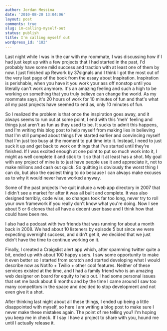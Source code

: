 ```yaml
---
author: Jordan Messina
date: '2010-08-20 13:04:06'
layout: post
comments: true
slug: im-calling-myself-out
status: publish
title: I'm calling myself out
wordpress_id: '182'
---
```


Last night while I was in the car with my roommate, I was discussing how if I
had just kept up with a few projects that I had started in the past, I'd
probably have some mild success and traction with at least one of them by now.
I just finished up Rework by 37signals and I think I got the most out of the
very last page of the book from the essay about Inspiration. Inspiration is
perishable, when you have it you work your ass off nonstop until you literally
can't work anymore. It's an amazing feeling and such a high to be working on
something that you truly believe can change the world. As my roommate says,
it's 20 hours of work for 10 minutes of fun and that's what all my past
projects have seemed to end as, only 10 minutes of fun.

So I realized the problem is that once the inspiration goes away, and it
always seems to run out at some point, I end with this 'meh' feeling and
things just aren't as fun as they used to be. It sucks to admit this happens,
and I'm writing this blog post to help myself from making lies in believing
that I'm still pumped about things I've started earlier and convincing myself
that I'm just too busy at the moment to put time into it. Instead, I need to
just suck it up and get back to work on things that I've started until they're
finished. If I was excited enough at one point to put so much work into it, I
might as well complete it and stick to it so that it at least has a shot. My
goal with any project of mine is to just have people use it and appreciate it,
not to make millions and cash out quick. So quitting is obviously the worst
thing I can do, but also the easiest thing to do because I can always make
excuses as to why it would never have worked anyway.

Some of the past projects I've quit include a web app directory in 2007 that I
didn't see a market for after it was all built and complete. It was also
designed terribly, code wise, so changes took far too long, never try to roll
your own framework if you really don't know what you're doing. Now I see about
5 or 6 clones that all have a decent user base and I think how that could have
been me.

I also had a podcast with two friends that was running for about a month back
in 2008. We had about 10 listeners by episode 5 but since we were expecting
overnight success, and didn't get it, we decided that we just didn't have the
time to continue working on it.

Finally, I created a Craigslist alert app which, after spamming twitter quite
a bit, ended up with about 100 happy users. I saw some opportunity to make it
even better so I started from scratch and started developing what I would
describe now as Notifo + Twilio + other cool features. Neither of these
services existed at the time, and I had a family friend who is an amazing web
designer on board for equity to help out. I had some personal issues that set
me back about 6 months and by the time I came around I saw too many
competitors in the space and decided to stop development and not even give it
a shot.

After thinking last night about all these things, I ended up being a little
disappointed with myself, so here I am writing a blog post to make sure I
never make these mistakes again. The point of me telling you? I'm hoping you 
keep me in check. If I say I have a project to share with you, hound me until I 
actually release it.

